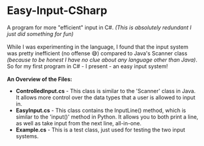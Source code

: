 # Easy-Input-CSharp
A program for more "efficient" input in C#. <i>(This is absolutely redundant I just did something for fun)</i>
<br>
<br>
While I was experimenting in the language, I found that the input system was pretty inefficient (no offense 😅) compared to Java's Scanner class <i>(because to be honest I have no clue about any language other than Java)</i>. So for my first program in C# - I present - an easy input system!
<br>
<br>
<b>An Overview of the Files:</b>
<br>
<ul>
  <li><b>ControlledInput.cs</b> - This class is similar to the 'Scanner' class in Java. It allows more control over the data types that a user is allowed to input in.</li>
  <li><b>EasyInput.cs</b> - This class contains the InputLine() method, which is similar to the 'input()' method in Python. It allows you to both print a line, as well as take input from the next line, all-in-one.</li>
  <li><b>Example.cs</b> - This is a test class, just used for testing the two input systems.</li>
